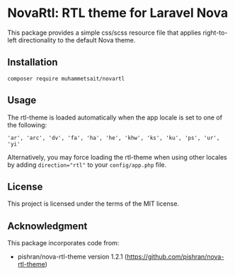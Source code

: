  # NovaRtl: RTL theme for Laravel Nova

 This package provides a simple css/scss resource file that applies right-to-left directionality to the default Nova theme.

## Installation

```
composer require muhammetsait/novartl
```

## Usage

 The rtl-theme is loaded automatically when the app locale is set to one of the following:

 ```
 'ar', 'arc', 'dv', 'fa', 'ha', 'he', 'khw', 'ks', 'ku', 'ps', 'ur', 'yi'
 ```

Alternatively, you may force loading the rtl-theme when using other locales by adding `direction="rtl"` to your `config/app.php` file.

## License

This project is licensed under the terms of the MIT license.

## Acknowledgment

This package incorporates code from:
 - pishran/nova-rtl-theme version 1.2.1 (https://github.com/pishran/nova-rtl-theme)
